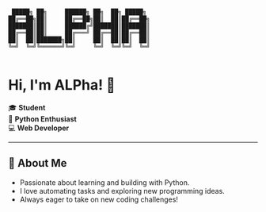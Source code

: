 ```
                                                       
 █████╗ ██╗     ██████╗ ██╗  ██╗ █████╗ 
██╔══██╗██║     ██╔══██╗██║  ██║██╔══██╗
███████║██║     ██████╔╝███████║███████║
██╔══██║██║     ██╔═══╝ ██╔══██║██╔══██║
██║  ██║███████╗██║     ██║  ██║██║  ██║
╚═╝  ╚═╝╚══════╝╚═╝     ╚═╝  ╚═╝╚═╝  ╚═╝
                                        
```

# Hi, I'm ALPha! 👋

🎓 **Student**  
🐍 **Python Enthusiast**  
💻 **Web Developer**

---

## 🌱 About Me

- Passionate about learning and building with Python.
- I love automating tasks and exploring new programming ideas.
- Always eager to take on new coding challenges!

